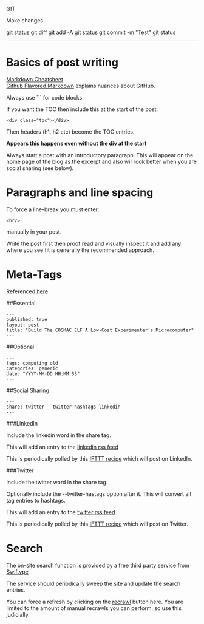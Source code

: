 GIT

Make changes

git status
git diff
git add -A
git status
git commit -m "Test"
git status

------

# Basics of post writing

[Markdown Cheatsheet](https://github.com/adam-p/markdown-here/wiki/Markdown-Cheatsheet)<br/>
[Github Flavored Markdown](https://help.github.com/articles/writing-on-github/) explains nuances about GitHub.

Always use ``` for code blocks

If you want the TOC then include this at the start of the post:

`<div class="toc"></div>`

Then headers (h1, h2 etc) become the TOC entries.

**Appears this happens even without the div at the start**

Always start a post with an introductory paragraph. This will appear on the home page of the blog as the excerpt and also will look better when you are social sharing (see below).


# Paragraphs and line spacing

To force a line-break you must enter:

`<br/>`

manually in your post.

Write the post first then proof read and visually inspect it and add any where you see fit is generally the recommended approach.


# Meta-Tags

Referenced [here](http://jekyllrb.com/docs/frontmatter/)

##Essential

```
---
published: true
layout: post
title: "Build The COSMAC ELF A Low-Cost Experimenter’s Microcomputer"
---
```

##Optional

```
---
tags: computing old
categories: generic
date: "YYYY-MM-DD HH:MM:SS"
---
```

##Social Sharing

```
---
share: twitter --twitter-hashtags linkedin
---
```

###LinkedIn

Include the linkedin word in the share tag.

This will add an entry to the [linkedin rss feed](http://stevensenior.co.uk/social-feeds/linkedin.xml)

This is periodically polled by this [IFTTT recipe](https://ifttt.com/myrecipes/personal/32495441) which will post on LinkedIn.


###Twitter

Include the twitter word in the share tag.

Optionally include the --twitter-hastags option after it. This will convert all tag entries to hashtags.

This will add an entry to the [twitter rss feed](http://stevensenior.co.uk/social-feeds/twitter.xml)

This is periodically polled by this [IFTTT recipe](https://ifttt.com/myrecipes/personal/32351145) which will post on Twitter.


# Search

The on-site search function is provided by a free third party service from [Swiftype](https://swiftype.com/)

The service should periodically sweep the site and update the search entries.

You can force a refresh by clicking on the [recrawl](https://swiftype.com/engines/stevensenior-dot-co-dot-uk/domains) button here. You are limited to the amount of manual recrawls you can perform, so use this judicially.
